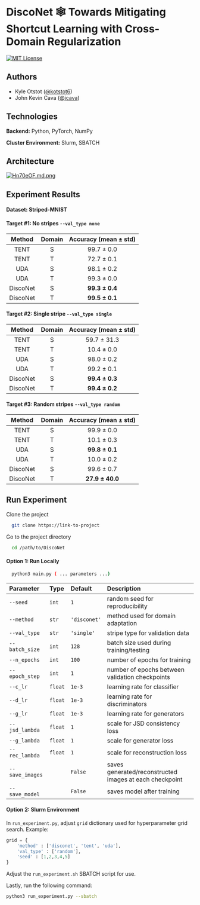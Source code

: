 
# DiscoNet :spider_web: Towards Mitigating Shortcut Learning with Cross-Domain Regularization

[![MIT License](https://img.shields.io/badge/License-MIT-green.svg)](https://choosealicense.com/licenses/mit/)


## Authors

- Kyle Otstot ([@kotstot6](https://www.github.com/kotstot6))
- John Kevin Cava ([@jcava](https://www.github.com/jcava))


## Technologies

**Backend:** Python, PyTorch, NumPy

**Cluster Environment:** Slurm, SBATCH


## Architecture

[![Hn70eOF.md.png](https://iili.io/Hn70eOF.md.png)](https://freeimage.host/i/Hn70eOF)
## Experiment Results

#### Dataset: Striped-MNIST

#### Target #1:  No stripes `--val_type none`

| Method | Domain | Accuracy (mean ± std) |
| :--------: | :-------: | :--------: |
| TENT | S | 99.7 ± 0.0 |
| TENT | T | 72.7 ± 0.1 |
| UDA | S | 98.1 ± 0.2 |
| UDA | T | 99.3 ± 0.0 |
| DiscoNet | S | **99.3 ± 0.4** |
| DiscoNet | T | **99.5 ± 0.1** |

#### Target #2:  Single stripe `--val_type single`

| Method | Domain | Accuracy (mean ± std) |
| :--------: | :-------: | :--------: |
| TENT | S | 59.7 ± 31.3 |
| TENT | T | 10.4 ± 0.0 |
| UDA | S | 98.0 ± 0.2 |
| UDA | T | 99.2 ± 0.1 |
| DiscoNet | S | **99.4 ± 0.3** |
| DiscoNet | T | **99.4 ± 0.2** |

#### Target #3:  Random stripes `--val_type random`

| Method | Domain | Accuracy (mean ± std) |
| :--------: | :-------: | :--------: |
| TENT | S | 99.9 ± 0.0 |
| TENT | T | 10.1 ± 0.3 |
| UDA | S | **99.8 ± 0.1** |
| UDA | T | 10.0 ± 0.2 |
| DiscoNet | S | 99.6 ± 0.7 |
| DiscoNet | T | **27.9 ± 40.0** |

## Run Experiment

Clone the project

```bash
  git clone https://link-to-project
```

Go to the project directory

```bash
  cd /path/to/DiscoNet
```

#### Option 1: Run Locally

```bash
  python3 main.py ( ... parameters ...)
```

| Parameter | Type | Default | Description |
| :-------- | :------- | :-------- | :----- |
|`--seed`|`int`| `1` |random seed for reproducibility|
|`--method`|`str`| `'disconet'` |method used for domain adaptation|
|`--val_type`|`str`| `'single'` |stripe type for validation data|
|`--batch_size`|`int`| `128` | batch size used during training/testing |
|`--n_epochs`|`int`| `100` |number of epochs for training|
|`--epoch_step`|`int`| `1` |number of epochs between validation checkpoints|
|`--c_lr`|`float`| `1e-3`|learning rate for classifier|
|`--d_lr`|`float`| `1e-3` |learning rate for discriminators|
|`--g_lr`|`float`| `1e-3` |learning rate for generators|
|`--jsd_lambda`|`float`| `1`|scale for JSD consistency loss|
|`--g_lambda`|`float`| `1`|scale for generator loss|
|`--rec_lambda`|`float`| `1`|scale for reconstruction loss|
|`--save_images`| | `False`|saves generated/reconstructed images at each checkpoint|
|`--save_model`| | `False`|saves model after training|

#### Option 2: Slurm Environment

In `run_experiment.py`, adjust `grid` dictionary used for hyperparameter grid search. Example:

```python
grid = {
    'method' : ['disconet', 'tent', 'uda'],
    'val_type' : ['random'],
    'seed' : [1,2,3,4,5]
}
```

Adjust the `run_experiment.sh` SBATCH script for use.

Lastly, run the following command:

```bash
python3 run_experiment.py --sbatch
```
